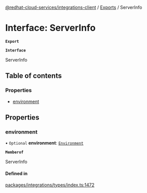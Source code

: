[@redhat-cloud-services/integrations-client](../README.md) / [Exports](../modules.md) / ServerInfo

# Interface: ServerInfo

**`Export`**

**`Interface`**

ServerInfo

## Table of contents

### Properties

- [environment](ServerInfo.md#environment)

## Properties

### environment

• `Optional` **environment**: [`Environment`](../enums/Environment.md)

**`Memberof`**

ServerInfo

#### Defined in

[packages/integrations/types/index.ts:1472](https://github.com/RedHatInsights/javascript-clients/blob/master/packages/integrations/types/index.ts#L1472)
